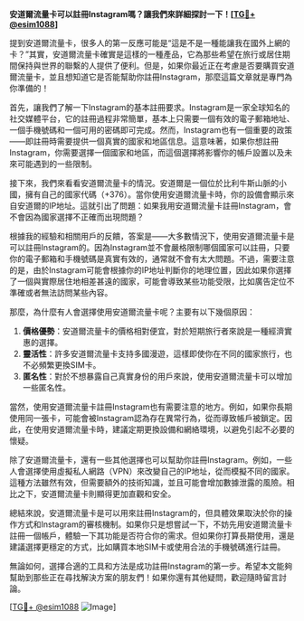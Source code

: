 **安道爾流量卡可以註冊Instagram嗎？讓我們來詳細探討一下！[[TG💪+ @esim1088](https://t.me/s/esim1088)]**

提到安道爾流量卡，很多人的第一反應可能是“這是不是一種能讓我在國外上網的卡？”其實，安道爾流量卡確實是這樣的一種產品，它為那些希望在旅行或居住期間保持與世界的聯繫的人提供了便利。但是，如果你最近正在考慮是否要購買安道爾流量卡，並且想知道它是否能幫助你註冊Instagram，那麼這篇文章就是專門為你準備的！

首先，讓我們了解一下Instagram的基本註冊要求。Instagram是一家全球知名的社交媒體平台，它的註冊過程非常簡單，基本上只需要一個有效的電子郵箱地址、一個手機號碼和一個可用的密碼即可完成。然而，Instagram也有一個重要的政策——即註冊時需要提供一個真實的國家和地區信息。這意味著，如果你想註冊Instagram，你需要選擇一個國家和地區，而這個選擇將影響你的帳戶設置以及未來可能遇到的一些限制。

接下來，我們來看看安道爾流量卡的情況。安道爾是一個位於比利牛斯山脈的小國，擁有自己的國家代碼（+376）。當你使用安道爾流量卡時，你的設備會顯示來自安道爾的IP地址。這就引出了問題：如果我用安道爾流量卡註冊Instagram，會不會因為國家選擇不正確而出現問題？

根據我的經驗和相關用戶的反饋，答案是——大多數情況下，使用安道爾流量卡是可以註冊Instagram的。因為Instagram並不會嚴格限制哪個國家可以註冊，只要你的電子郵箱和手機號碼是真實有效的，通常就不會有太大問題。不過，需要注意的是，由於Instagram可能會根據你的IP地址判斷你的地理位置，因此如果你選擇了一個與實際居住地相差甚遠的國家，可能會導致某些功能受限，比如廣告定位不準確或者無法訪問某些內容。

那麼，為什麼有人會選擇使用安道爾流量卡呢？主要有以下幾個原因：

1. **價格優勢**：安道爾流量卡的價格相對便宜，對於短期旅行者來說是一種經濟實惠的選擇。
2. **靈活性**：許多安道爾流量卡支持多國漫遊，這樣即使你在不同的國家旅行，也不必頻繁更換SIM卡。
3. **匿名性**：對於不想暴露自己真實身份的用戶來說，使用安道爾流量卡可以增加一些匿名性。

當然，使用安道爾流量卡註冊Instagram也有需要注意的地方。例如，如果你長期使用同一張卡，可能會被Instagram認為存在異常行為，從而導致帳戶被鎖定。因此，在使用安道爾流量卡時，建議定期更換設備和網絡環境，以避免引起不必要的懷疑。

除了安道爾流量卡，還有一些其他選擇也可以幫助你註冊Instagram。例如，一些人會選擇使用虛擬私人網路（VPN）來改變自己的IP地址，從而模擬不同的國家。這種方法雖然有效，但需要額外的技術知識，並且可能會增加數據泄露的風險。相比之下，安道爾流量卡則顯得更加直觀和安全。

總結來說，安道爾流量卡是可以用來註冊Instagram的，但具體效果取決於你的操作方式和Instagram的審核機制。如果你只是想嘗試一下，不妨先用安道爾流量卡註冊一個帳戶，體驗一下其功能是否符合你的需求。但如果你打算長期使用，還是建議選擇更穩定的方式，比如購買本地SIM卡或使用合法的手機號碼進行註冊。

無論如何，選擇合適的工具和方法是成功註冊Instagram的第一步。希望本文能夠幫助到那些正在尋找解決方案的朋友們！如果你還有其他疑問，歡迎隨時留言討論。

[[TG💪+ @esim1088](https://t.me/s/esim1088) ![Image](https://i.postimg.cc/4NQfJmqS/Snipaste-2025-05-13-00-14-12.png)]
